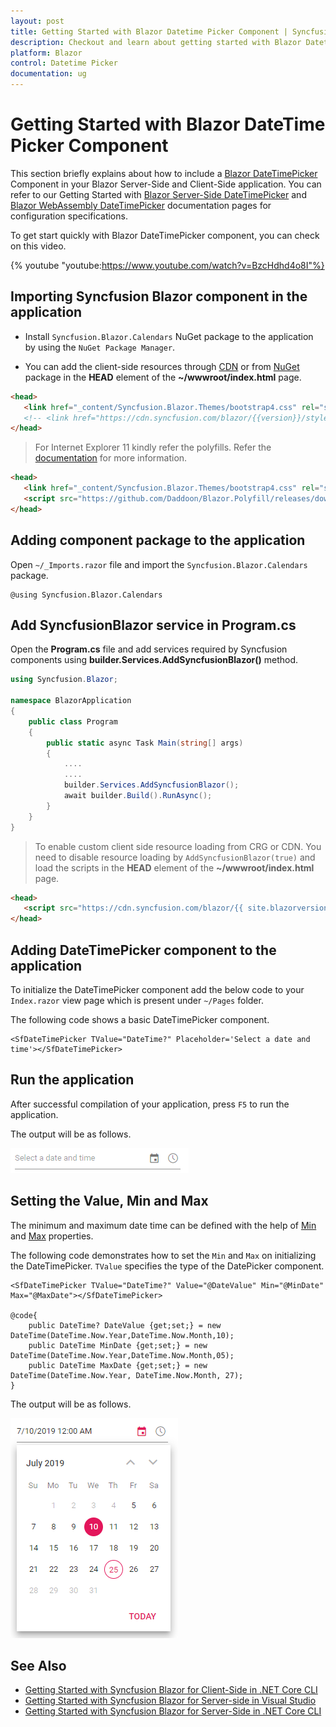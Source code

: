 ```yaml
---
layout: post
title: Getting Started with Blazor Datetime Picker Component | Syncfusion
description: Checkout and learn about getting started with Blazor Datetime Picker component of Syncfusion, and more details.
platform: Blazor
control: Datetime Picker 
documentation: ug
---
```


# Getting Started with Blazor DateTime Picker Component

This section briefly explains about how to include a [Blazor DateTimePicker](https://www.syncfusion.com/blazor-components/blazor-datetime-picker) Component in your Blazor Server-Side and Client-Side application. You can refer to our Getting Started with [Blazor Server-Side DateTimePicker](../getting-started/blazor-server-side-visual-studio/) and [Blazor WebAssembly DateTimePicker](../getting-started/blazor-webassembly-visual-studio/) documentation pages for configuration specifications.

To get start quickly with Blazor DateTimePicker component, you can check on this video.

{% youtube
"youtube:https://www.youtube.com/watch?v=BzcHdhd4o8I"%}

## Importing Syncfusion Blazor component in the application

* Install `Syncfusion.Blazor.Calendars` NuGet package to the application by using the `NuGet Package Manager`.

* You can add the client-side resources through [CDN](https://blazor.syncfusion.com/documentation/appearance/themes#cdn-reference) or from [NuGet](https://blazor.syncfusion.com/documentation/appearance/themes#static-web-assets) package in the  **HEAD** element of the **~/wwwroot/index.html** page.

 ```html
<head>
    <link href="_content/Syncfusion.Blazor.Themes/bootstrap4.css" rel="stylesheet" />
    <!-- <link href="https://cdn.syncfusion.com/blazor/{{version}}/styles/{{theme}}.css" rel="stylesheet" /> -->
</head>
```

> For Internet Explorer 11 kindly refer the polyfills. Refer the [documentation](https://ej2.syncfusion.com/blazor/documentation/common/how-to/render-blazor-server-app-in-ie/) for more information.

 ```html
<head>
    <link href="_content/Syncfusion.Blazor.Themes/bootstrap4.css" rel="stylesheet" />
    <script src="https://github.com/Daddoon/Blazor.Polyfill/releases/download/3.0.1/blazor.polyfill.min.js"></script>
</head>
```

## Adding component package to the application

Open `~/_Imports.razor` file and import the `Syncfusion.Blazor.Calendars` package.

```cshtml
@using Syncfusion.Blazor.Calendars
```

## Add SyncfusionBlazor service in Program.cs

Open the **Program.cs** file and add services required by Syncfusion components using  **builder.Services.AddSyncfusionBlazor()** method.

```csharp
using Syncfusion.Blazor;

namespace BlazorApplication
{
    public class Program
    {
        public static async Task Main(string[] args)
        {
            ....
            ....
            builder.Services.AddSyncfusionBlazor();
            await builder.Build().RunAsync();
        }
    }
}
```

> To enable custom client side resource loading from CRG or CDN. You need to disable resource loading by `AddSyncfusionBlazor(true)` and load the scripts in the **HEAD** element of the **~/wwwroot/index.html** page.

 ```html
<head>
    <script src="https://cdn.syncfusion.com/blazor/{{ site.blazorversion }}/syncfusion-blazor.min.js"></script>
</head>
```

## Adding DateTimePicker component to the application

To initialize the DateTimePicker component add the below code to your `Index.razor` view page which is present under `~/Pages` folder.

The following code shows a basic DateTimePicker component.

```cshtml
<SfDateTimePicker TValue="DateTime?" Placeholder='Select a date and time'></SfDateTimePicker>
```

## Run the application

After successful compilation of your application, press `F5` to run the application.

The output will be as follows.

![Blazor DateTimePicker Component](./images/blazor-datetimepicker-component.png)

## Setting the Value, Min and Max

The minimum and maximum date time can be defined with the help of [Min](https://help.syncfusion.com/cr/blazor/Syncfusion.Blazor.Calendars.SfDateTimePicker-1.html#Syncfusion_Blazor_Calendars_SfDateTimePicker_1_Min) and [Max](https://help.syncfusion.com/cr/blazor/Syncfusion.Blazor.Calendars.SfDateTimePicker-1.html#Syncfusion_Blazor_Calendars_SfDateTimePicker_1_Max) properties.

The following code demonstrates how to set the `Min` and `Max` on initializing the DateTimePicker. `TValue` specifies the type of the DatePicker component.

```cshtml
<SfDateTimePicker TValue="DateTime?" Value="@DateValue" Min="@MinDate" Max="@MaxDate"></SfDateTimePicker>

@code{
    public DateTime? DateValue {get;set;} = new DateTime(DateTime.Now.Year,DateTime.Now.Month,10);
    public DateTime MinDate {get;set;} = new DateTime(DateTime.Now.Year,DateTime.Now.Month,05);
    public DateTime MaxDate {get;set;} = new DateTime(DateTime.Now.Year, DateTime.Now.Month, 27);
}
```

The output will be as follows.

![Setting Minimum and Maximum Value in Blazor DateTimePicker](./images/blazor-datetimepicker-min-max-value.png)

## See Also

* [Getting Started with Syncfusion Blazor for Client-Side in .NET Core CLI](../getting-started/blazor-webassembly-dotnet-cli/)
* [Getting Started with Syncfusion Blazor for Server-side in Visual Studio](../getting-started/blazor-server-side-visual-studio/)
* [Getting Started with Syncfusion Blazor for Server-Side in .NET Core CLI](../getting-started/blazor-server-side-dotnet-cli/)